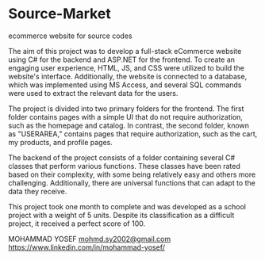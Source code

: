 # Source-Market
ecommerce website for source codes

The aim of this project was to develop a full-stack eCommerce website using C# for the backend and ASP.NET for the frontend.
To create an engaging user experience, HTML, JS, and CSS were utilized to build the website's interface.
Additionally, the website is connected to a database, which was implemented using MS Access,
and several SQL commands were used to extract the relevant data for the users.

The project is divided into two primary folders for the frontend.
The first folder contains pages with a simple UI that do not require authorization, such as the homepage and catalog.
In contrast, the second folder, known as "USERAREA," contains pages that require authorization, such as the cart, my products, and profile pages.

The backend of the project consists of a folder containing several C# classes that perform various functions.
These classes have been rated based on their complexity, with some being relatively easy and others more challenging.
Additionally, there are universal functions that can adapt to the data they receive.

This project took one month to complete and was developed as a school project with a weight of 5 units.
Despite its classification as a difficult project, it received a perfect score of 100.


MOHAMMAD YOSEF
mohmd.sy2002@gmail.com
https://www.linkedin.com/in/mohammad-yosef/
